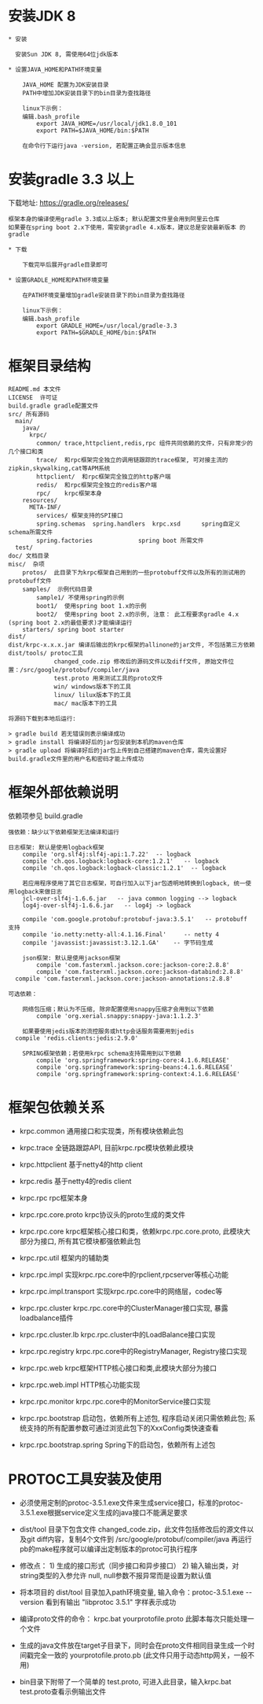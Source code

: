 
# 安装JDK 8

	* 安装

	  安装Sun JDK 8, 需使用64位jdk版本

	* 设置JAVA_HOME和PATH环境变量

		JAVA_HOME 配置为JDK安装目录
		PATH中增加JDK安装目录下的bin目录为查找路径
	
		linux下示例：
		编辑.bash_profile
		    export JAVA_HOME=/usr/local/jdk1.8.0_101
		    export PATH=$JAVA_HOME/bin:$PATH
	
		在命令行下运行java -version, 若配置正确会显示版本信息

# 安装gradle 3.3 以上

  下载地址: https://gradle.org/releases/

	框架本身的编译使用gradle 3.3或以上版本; 默认配置文件里会用到阿里云仓库 
	如果要在spring boot 2.x下使用，需安装gradle 4.x版本，建议总是安装最新版本 的 gradle 

	* 下载 

		下载完毕后展开gradle目录即可
	
	* 设置GRADLE_HOME和PATH环境变量
	
		在PATH环境变量增加gradle安装目录下的bin目录为查找路径

		linux下示例：
		编辑.bash_profile
		    export GRADLE_HOME=/usr/local/gradle-3.3
		    export PATH=$GRADLE_HOME/bin:$PATH

# 框架目录结构

    README.md 本文件
    LICENSE  许可证
    build.gradle gradle配置文件
    src/ 所有源码
      main/
        java/
          krpc/
            common/ trace,httpclient,redis,rpc 组件共同依赖的文件，只有非常少的几个接口和类
            trace/  和rpc框架完全独立的调用链跟踪的trace框架, 可对接主流的zipkin,skywalking,cat等APM系统
            httpclient/  和rpc框架完全独立的http客户端
            redis/  和rpc框架完全独立的redis客户端
            rpc/    krpc框架本身
        resources/
          META-INF/
            services/ 框架支持的SPI接口
            spring.schemas  spring.handlers  krpc.xsd      spring自定义schema所需文件
            spring.factories             spring boot 所需文件
      test/
    doc/ 文档目录
    misc/  杂项
    	protos/  此目录下为krpc框架自己用到的一些protobuff文件以及所有的测试用的protobuff文件  
    	samples/  示例代码目录
    		sample1/ 不使用spring的示例
    		boot1/  使用spring boot 1.x的示例  
    		boot2/  使用spring boot 2.x的示例, 注意： 此工程要求gradle 4.x (spring boot 2.x的最低要求)才能编译运行
    	starters/ spring boot starter
    dist/
    dist/krpc-x.x.x.jar 编译后输出的krpc框架的allinone的jar文件, 不包括第三方依赖
    dist/tools/ protoc工具
                 changed_code.zip 修改后的源码文件以及diff文件, 原始文件位置：/src/google/protobuf/compiler/java
                 test.proto 用来测试工具的proto文件
    			 win/ windows版本下的工具
    			 linux/ lilux版本下的工具
    			 mac/ mac版本下的工具
	
    将源码下载到本地后运行:
    
    > gradle build 若无错误则表示编译成功
    > gradle install 将编译好后的jar包安装到本机的maven仓库
    > gradle upload 将编译好后的jar包上传到自己搭建的maven仓库，需先设置好build.gradle文件里的用户名和密码才能上传成功

# 框架外部依赖说明

  依赖项参见 build.gradle
  
	强依赖：缺少以下依赖框架无法编译和运行
  
    日志框架: 默认是使用logback框架
		compile 'org.slf4j:slf4j-api:1.7.22'  -- logback
		compile 'ch.qos.logback:logback-core:1.2.1'   -- logback
		compile 'ch.qos.logback:logback-classic:1.2.1'  -- logback
		
		若应用程序使用了其它日志框架，可自行加入以下jar包透明地转换到logback, 统一使用logback来做日志
		jcl-over-slf4j-1.6.6.jar   -- java common logging --> logback
		log4j-over-slf4j-1.6.6.jar   -- log4j -> logback
		
		compile 'com.google.protobuf:protobuf-java:3.5.1'   -- protobuff 支持
		compile 'io.netty:netty-all:4.1.16.Final'     -- netty 4
		compile 'javassist:javassist:3.12.1.GA'    -- 字节码生成

		json框架: 默认是使用jackson框架
			compile 'com.fasterxml.jackson.core:jackson-core:2.8.8'
			compile 'com.fasterxml.jackson.core:jackson-databind:2.8.8'
      compile 'com.fasterxml.jackson.core:jackson-annotations:2.8.8'
	
	可选依赖：
	
		网络包压缩；默认为不压缩, 除非配置使用snappy压缩才会用到以下依赖
			compile 'org.xerial.snappy:snappy-java:1.1.2.3'
		
		如果要使用jedis版本的流控服务或http会话服务需要用到jedis
      compile 'redis.clients:jedis:2.9.0'
				
		SPRING框架依赖；若使用krpc schema支持需用到以下依赖
			compile 'org.springframework:spring-core:4.1.6.RELEASE'
			compile 'org.springframework:spring-beans:4.1.6.RELEASE'
			compile 'org.springframework:spring-context:4.1.6.RELEASE'		
    
# 框架包依赖关系

  * krpc.common 通用接口和实现类，所有模块依赖此包
  * krpc.trace 全链路跟踪API, 目前krpc.rpc模块依赖此模块
  * krpc.httpclient 基于netty4的http client
  * krpc.redis 基于netty4的redis client
  * krpc.rpc rpc框架本身
  
  * krpc.rpc.core.proto krpc协议头的proto生成的类文件
  * krpc.rpc.core krpc框架核心接口和类，依赖krpc.rpc.core.proto, 此模块大部分为接口, 所有其它模块都强依赖此包
  * krpc.rpc.util 框架内的辅助类
  * krpc.rpc.impl 实现krpc.rpc.core中的rpclient,rpcserver等核心功能
  * krpc.rpc.impl.transport 实现krpc.rpc.core中的网络层，codec等
  * krpc.rpc.cluster  krpc.rpc.core中的ClusterManager接口实现, 暴露loadbalance插件
  * krpc.rpc.cluster.lb   krpc.rpc.cluster中的LoadBalance接口实现
  * krpc.rpc.registry   krpc.rpc.core中的RegistryManager, Registry接口实现
  * krpc.rpc.web krpc框架HTTP核心接口和类,此模块大部分为接口
  * krpc.rpc.web.impl HTTP核心功能实现
  * krpc.rpc.monitor  krpc.rpc.core中的MonitorService接口实现
  
  * krpc.rpc.bootstrap 启动包，依赖所有上述包, 程序启动关闭只需依赖此包; 系统支持的所有配置参数可通过浏览此包下的XxxConfig类快速查看
  * krpc.rpc.bootstrap.spring Spring下的启动包，依赖所有上述包
  
# PROTOC工具安装及使用

  * 必须使用定制的protoc-3.5.1.exe文件来生成service接口，标准的protoc-3.5.1.exe根据service定义生成的java接口不能满足要求

  * dist/tool 目录下包含文件 changed_code.zip，此文件包括修改后的源文件以及git diff内容，复制4个文件到 /src/google/protobuf/compiler/java 再运行pb的make程序就可以编译出定制版本的protoc可执行程序

  * 修改点： 1) 生成的接口形式（同步接口和异步接口） 2) 输入输出类，对string类型的入参允许 null, null参数不报异常而是设置为默认值
  
  * 将本项目的 dist/tool 目录加入path环境变量, 输入命令：protoc-3.5.1.exe --version  看到有输出 "libprotoc 3.5.1" 字样表示成功
  
  * 编译proto文件的命令： krpc.bat  yourprotofile.proto  此脚本每次只能处理一个文件
  
  * 生成的java文件放在target子目录下，同时会在proto文件相同目录生成一个时间戳完全一致的 yourprotofile.proto.pb (此文件只用于动态http网关，一般不用)
  
  * bin目录下附带了一个简单的 test.proto, 可进入此目录，输入krpc.bat test.proto查看示例输出文件
